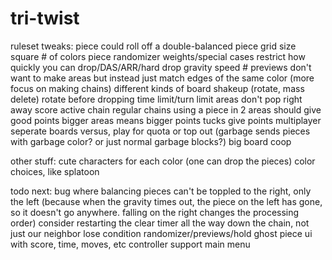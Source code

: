 # tri-twist
ruleset tweaks:
	piece could roll off a double-balanced piece
	grid size
	square
	# of colors
	piece randomizer weights/special cases
	restrict how quickly you can drop/DAS/ARR/hard drop
	gravity speed
	# previews
	don't want to make areas but instead just match edges of the same color (more focus on making chains)
	different kinds of board shakeup (rotate, mass delete)
	rotate before dropping
	time limit/turn limit
	areas don't pop right away
	score
		active chain
		regular chains
		using a piece in 2 areas should give good points
		bigger areas means bigger points
		tucks give points
multiplayer
	seperate boards versus, play for quota or top out (garbage sends pieces with garbage color? or just normal garbage blocks?)
	big board coop

other stuff:
cute characters for each color (one can drop the pieces)
color choices, like splatoon

todo next:
	bug where balancing pieces can't be toppled to the right, only the left (because when the gravity times out, the piece on the left has gone, so it doesn't go anywhere. falling on the right changes the processing order)
	consider restarting the clear timer all the way down the chain, not just our neighbor
	lose condition
	randomizer/previews/hold
	ghost piece
	ui with score, time, moves, etc
	controller support
	main menu